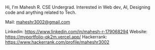 Hi, I'm Mahesh R.
CSE Undergrad.
Interested in Web dev, AI, Designing code and anything related to Tech.

Mail: maheshr3002@gmail.com

Linkedin: https://www.linkedin.com/in/mahesh-r-179068294
Website: https://myportfolio-qk2m.vercel.app/
Hackerrank: https://www.hackerrank.com/profile/maheshr3002
